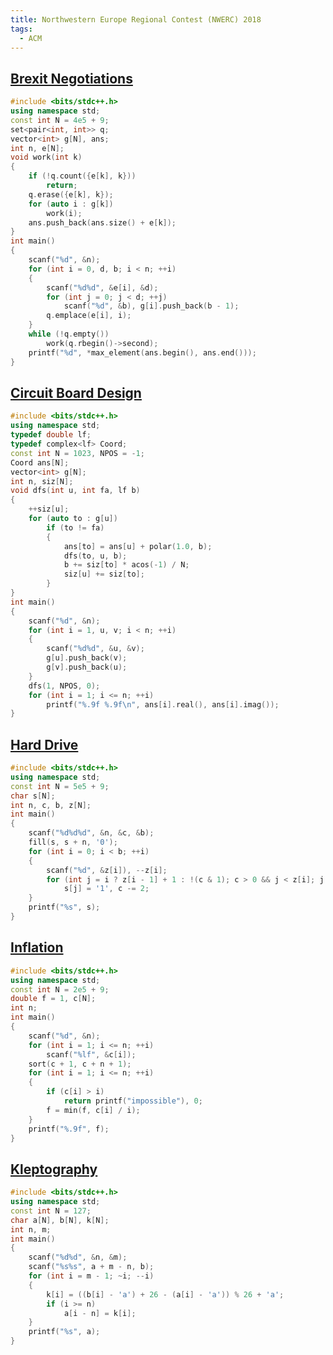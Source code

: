 ```yaml
---
title: Northwestern Europe Regional Contest (NWERC) 2018
tags:
  - ACM
---
```


## [Brexit Negotiations](https://vjudge.net/problem/Kattis-brexitnegotiations)

```cpp
#include <bits/stdc++.h>
using namespace std;
const int N = 4e5 + 9;
set<pair<int, int>> q;
vector<int> g[N], ans;
int n, e[N];
void work(int k)
{
	if (!q.count({e[k], k}))
		return;
	q.erase({e[k], k});
	for (auto i : g[k])
		work(i);
	ans.push_back(ans.size() + e[k]);
}
int main()
{
	scanf("%d", &n);
	for (int i = 0, d, b; i < n; ++i)
	{
		scanf("%d%d", &e[i], &d);
		for (int j = 0; j < d; ++j)
			scanf("%d", &b), g[i].push_back(b - 1);
		q.emplace(e[i], i);
	}
	while (!q.empty())
		work(q.rbegin()->second);
	printf("%d", *max_element(ans.begin(), ans.end()));
}
```

## [Circuit Board Design](https://vjudge.net/problem/Kattis-circuitdesign)

```cpp
#include <bits/stdc++.h>
using namespace std;
typedef double lf;
typedef complex<lf> Coord;
const int N = 1023, NPOS = -1;
Coord ans[N];
vector<int> g[N];
int n, siz[N];
void dfs(int u, int fa, lf b)
{
	++siz[u];
	for (auto to : g[u])
		if (to != fa)
		{
			ans[to] = ans[u] + polar(1.0, b);
			dfs(to, u, b);
			b += siz[to] * acos(-1) / N;
			siz[u] += siz[to];
		}
}
int main()
{
	scanf("%d", &n);
	for (int i = 1, u, v; i < n; ++i)
	{
		scanf("%d%d", &u, &v);
		g[u].push_back(v);
		g[v].push_back(u);
	}
	dfs(1, NPOS, 0);
	for (int i = 1; i <= n; ++i)
		printf("%.9f %.9f\n", ans[i].real(), ans[i].imag());
}
```

## [Hard Drive](https://vjudge.net/problem/Kattis-harddrive)

```cpp
#include <bits/stdc++.h>
using namespace std;
const int N = 5e5 + 9;
char s[N];
int n, c, b, z[N];
int main()
{
	scanf("%d%d%d", &n, &c, &b);
	fill(s, s + n, '0');
	for (int i = 0; i < b; ++i)
	{
		scanf("%d", &z[i]), --z[i];
		for (int j = i ? z[i - 1] + 1 : !(c & 1); c > 0 && j < z[i]; j += 2)
			s[j] = '1', c -= 2;
	}
	printf("%s", s);
}
```

## [Inflation](https://vjudge.net/problem/Kattis-inflation)

```cpp
#include <bits/stdc++.h>
using namespace std;
const int N = 2e5 + 9;
double f = 1, c[N];
int n;
int main()
{
	scanf("%d", &n);
	for (int i = 1; i <= n; ++i)
		scanf("%lf", &c[i]);
	sort(c + 1, c + n + 1);
	for (int i = 1; i <= n; ++i)
	{
		if (c[i] > i)
			return printf("impossible"), 0;
		f = min(f, c[i] / i);
	}
	printf("%.9f", f);
}
```

## [Kleptography](https://vjudge.net/problem/Kattis-kleptography)

```cpp
#include <bits/stdc++.h>
using namespace std;
const int N = 127;
char a[N], b[N], k[N];
int n, m;
int main()
{
	scanf("%d%d", &n, &m);
	scanf("%s%s", a + m - n, b);
	for (int i = m - 1; ~i; --i)
	{
		k[i] = ((b[i] - 'a') + 26 - (a[i] - 'a')) % 26 + 'a';
		if (i >= n)
			a[i - n] = k[i];
	}
	printf("%s", a);
}
```
